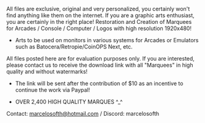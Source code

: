 All files are exclusive, original and very personalized, you certainly won't find anything like them on the internet. If you are a graphic arts enthusiast, you are certainly in the right place! Restoration and Creation of Marquees for Arcades / Console / Computer / Logos with high resolution 1920x480!

- Arts to be used on monitors in various systems for Arcades or Emulators such as Batocera/Retropie/CoinOPS Next, etc.

All files posted here are for evaluation purposes only. If you are interested, please contact us to receive the download link with all "Marquees" in high quality and without watermarks!
* The link will be sent after the contribution of $10 as an incentive to continue the work via Paypal!

* OVER 2,400 HIGH QUALITY MARQUES ^_^

Contact: marcelosofth@hotmail.com / Discord: marcelosofth
